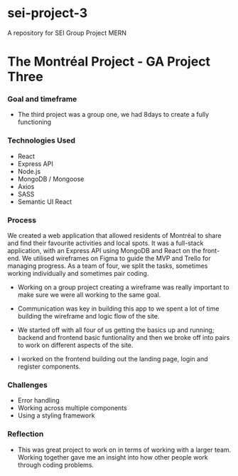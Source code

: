 # sei-project-3
A repository for SEI Group Project MERN

# The Montréal Project - GA Project Three

### Goal and timeframe 

- The third project was a group one, we had 8days to create a fully functioning 

### Technologies Used
- React
- Express API
- Node.js
- MongoDB / Mongoose
- Axios
- SASS
- Semantic UI React 

### Process

We created a web application that allowed residents of Montréal to share and find their favourite activities and local spots. It was a full-stack application, with an Express API using MongoDB and React on the front-end. We utilised wireframes on Figma to guide the MVP and Trello for managing progress. As a team of four, we split the tasks, sometimes working individually and sometimes pair coding.

- Working on a group project creating a wireframe was really important to make sure we were all working to the same goal. 
- Communication was key in building this app to we spent a lot of time building the wireframe and logic flow of the site. 
- We started off with all four of us getting the basics up and running; backend and frontend basic funtionality and then we broke off into pairs to work on different aspects of   the site. 

- I worked on the frontend building out the landing page, login and register components. 


### Challenges 
- Error handling 
- Working across multiple components
- Using a styling framework 

### Reflection 
- This was great project to work on in terms of working with a larger team. Working together gave me an insight into how other people work through coding problems. 

 
